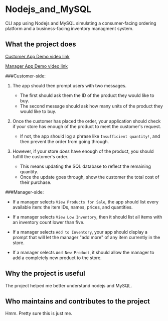 # Nodejs\_and\_MySQL

CLI app using Nodejs and MySQL simulating a consumer-facing ordering platform and a business-facing inventory managment system.

## What the project does 

[Customer App Demo video link](https://drive.google.com/open?id=17F-_sL0c4OoCXILu5tHH9MSzVqywNAfZ)

[Manager App Demo video link](https://drive.google.com/open?id=18Y6RCYDqvDllM4v0F14ZfO2X22N9Rsf9)

###Customer-side:

1. The app should then prompt users with two messages.

   * The first should ask them the ID of the product they would like to buy.
   * The second message should ask how many units of the product they would like to buy.

2. Once the customer has placed the order, your application should check if your store has enough of the product to meet the customer's request.

   * If not, the app should log a phrase like `Insufficient quantity!`, and then prevent the order from going through.

3. However, if your store _does_ have enough of the product, you should fulfill the customer's order.
   * This means updating the SQL database to reflect the remaining quantity.
   * Once the update goes through, show the customer the total cost of their purchase.

###Manager-side:
 * If a manager selects `View Products for Sale`, the app should list every available item: the item IDs, names, prices, and quantities.

  * If a manager selects `View Low Inventory`, then it should list all items with an inventory count lower than five.

  * If a manager selects `Add to Inventory`, your app should display a prompt that will let the manager "add more" of any item currently in the store.

  * If a manager selects `Add New Product`, it should allow the manager to add a completely new product to the store.


## Why the project is useful 

The project helped me better understand nodejs and MySQL.

## Who maintains and contributes to the project 

Hmm. Pretty sure this is just me.